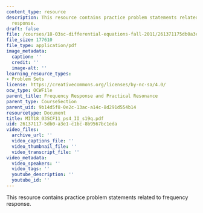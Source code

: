 ```yaml
---
content_type: resource
description: This resource contains practice problem statements related to frequency
  response.
draft: false
file: /courses/18-03sc-differential-equations-fall-2011/261371175db0a3e1c1bc8b9567bc1eda_MIT18_03SCF11_ps4_II_s19q.pdf
file_size: 177610
file_type: application/pdf
image_metadata:
  caption: ''
  credit: ''
  image-alt: ''
learning_resource_types:
- Problem Sets
license: https://creativecommons.org/licenses/by-nc-sa/4.0/
ocw_type: OCWFile
parent_title: Frequency Response and Practical Resonance
parent_type: CourseSection
parent_uid: 9b14d5f8-0e2c-13ac-a14c-8d291d554b14
resourcetype: Document
title: MIT18_03SCF11_ps4_II_s19q.pdf
uid: 26137117-5db0-a3e1-c1bc-8b9567bc1eda
video_files:
  archive_url: ''
  video_captions_file: ''
  video_thumbnail_file: ''
  video_transcript_file: ''
video_metadata:
  video_speakers: ''
  video_tags: ''
  youtube_description: ''
  youtube_id: ''
---
```

This resource contains practice problem statements related to frequency response.